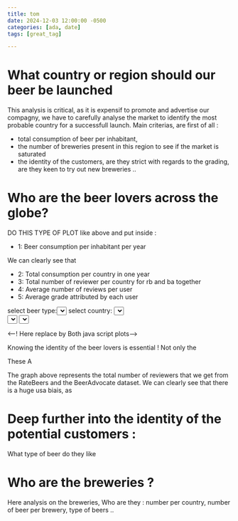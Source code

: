 ```yaml
---
title: tom
date: 2024-12-03 12:00:00 -0500
categories: [ada, date]
tags: [great_tag]

---
```

# What country or region should our beer be launched
This analysis is critical, as it is expensif to promote and advertise our compagny, we have to carefully analyse the market to identify the most probable country for a successfull launch. Main criterias, are first of all : 
- total consumption of beer per inhabitant, 
- the number of breweries present in this region to see if the market is saturated 
- the identity of the customers, are they strict with regards to the grading, are they keen to try out new breweries ..


# Who are the beer lovers across the globe?

DO THIS TYPE OF PLOT like above and put inside : 
- 1: Beer consumption per inhabitant per year
 
We can clearly see that

<div id="triple_map"></div>

- 2: Total consumption per country in one year 
- 3: Total number of reviewer per country for rb and ba together
- 4: Average number of reviews per user
- 5: Average grade attributed by each user

<div id="box_plots"></div>
select beer type:<select id="box_plot_selector_type"></select>
select country: <select id="box_plot_selector_country"></select>

<div id="time_series_ratings"></div>
<select id="time_series_dataset_selector"></select>
<select id="time_series_selector"></select>


<--! Here replace by Both java script plots-->

Knowing the identity of the beer lovers is essential ! Not only the 

These A




The graph above represents the total number of reviewers that we get from the RateBeers and the BeerAdvocate dataset. 
We can clearly see that there is a huge usa biais, as 

# Deep further into the identity of the potential customers : 

What type of beer do they like 


# Who are the breweries ? 

Here analysis on the breweries, 
Who are they : number per country, number of beer per brewery, type of beers ..
<script src="https://cdn.plot.ly/plotly-latest.min.js"></script>
<script src="/assets/js/dist/ploting_all_plots.min.js"></script>

